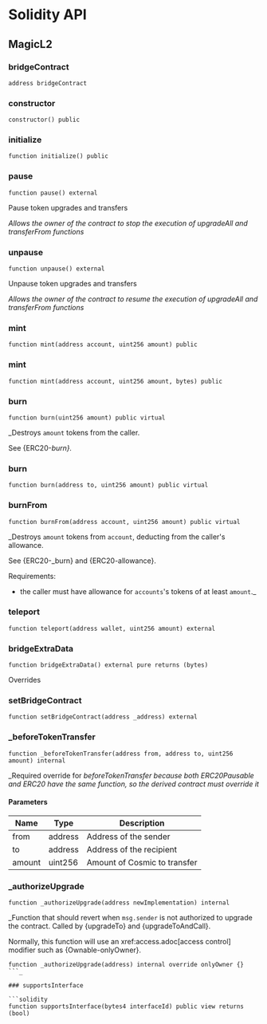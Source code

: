 # Solidity API

## MagicL2

### bridgeContract

```solidity
address bridgeContract
```

### constructor

```solidity
constructor() public
```

### initialize

```solidity
function initialize() public
```

### pause

```solidity
function pause() external
```

Pause token upgrades and transfers

_Allows the owner of the contract to stop the execution of
     upgradeAll and transferFrom functions_

### unpause

```solidity
function unpause() external
```

Unpause token upgrades and transfers

_Allows the owner of the contract to resume the execution of
     upgradeAll and transferFrom functions_

### mint

```solidity
function mint(address account, uint256 amount) public
```

### mint

```solidity
function mint(address account, uint256 amount, bytes) public
```

### burn

```solidity
function burn(uint256 amount) public virtual
```

_Destroys `amount` tokens from the caller.

See {ERC20-_burn}._

### burn

```solidity
function burn(address to, uint256 amount) public virtual
```

### burnFrom

```solidity
function burnFrom(address account, uint256 amount) public virtual
```

_Destroys `amount` tokens from `account`, deducting from the caller's
allowance.

See {ERC20-_burn} and {ERC20-allowance}.

Requirements:

- the caller must have allowance for ``accounts``'s tokens of at least
`amount`._

### teleport

```solidity
function teleport(address wallet, uint256 amount) external
```

### bridgeExtraData

```solidity
function bridgeExtraData() external pure returns (bytes)
```

Overrides

### setBridgeContract

```solidity
function setBridgeContract(address _address) external
```

### _beforeTokenTransfer

```solidity
function _beforeTokenTransfer(address from, address to, uint256 amount) internal
```

_Required override for _beforeTokenTransfer because both
ERC20Pausable and ERC20 have the same function, so the derived
contract must override it_

#### Parameters

| Name | Type | Description |
| ---- | ---- | ----------- |
| from | address | Address of the sender |
| to | address | Address of the recipient |
| amount | uint256 | Amount of Cosmic to transfer |

### _authorizeUpgrade

```solidity
function _authorizeUpgrade(address newImplementation) internal
```

_Function that should revert when `msg.sender` is not authorized to upgrade the contract. Called by
{upgradeTo} and {upgradeToAndCall}.

Normally, this function will use an xref:access.adoc[access control] modifier such as {Ownable-onlyOwner}.

```solidity
function _authorizeUpgrade(address) internal override onlyOwner {}
```_

### supportsInterface

```solidity
function supportsInterface(bytes4 interfaceId) public view returns (bool)
```

